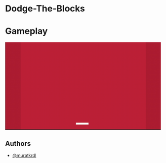 
# Dodge-The-Blocks


# Gameplay

<img src="https://github.com/muratkrdl/Dodge-The-Blocks/blob/main/Dodge%20The%20Blocks%20Gameplay.gif" width="700">


## Authors

- [@muratkrdl](https://github.com/muratkrdl)

